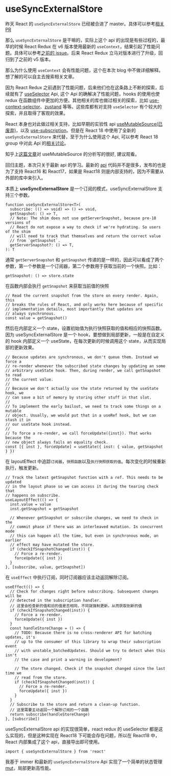# useSyncExternalStore

昨天 React 的 `useSyncExternalStore` 已经被合进了 master。具体可以参考[相关 PR](https://github.com/facebook/react/pull/22211)

那么 `useSyncExternalStore` 是干嘛的，实际上这个 api 的出现是有些过程的，最早的时候 React Redux 在 v6 版本使用最新的 `useContext`，结果引起了性能问题。具体可以参考[之前的 issue](https://github.com/reduxjs/react-redux/issues/1083)。后来 React Redux 立马对版本进行了升级，回归到了之前的 v5 版本。

那么为什么使用 `useContext` 会有性能问题，这个在本次 blog 中不做详细解释。想了解的可以自主去搜索相关文章。

因为 React Redux 之前遇到了性能问题，后来他们也在这条路上不断的探索，后续就有了 [useSelector](https://react-redux.js.org/api/hooks#useselector) Api, 这个 Api 的确解决了性能问题，hooks 的使用也使 redux 在函数组件中更加的方便。其他相关的库也做过相关的探索，比如 [use-context-selector](https://github.com/dai-shi/use-context-selector)、[zustand](https://github.com/pmndrs/zustand) 等等。这些库都有对支持 `useSelector` 有个较大的探索，并且取得了客观的效果。

React 本身也对此做过相关支持，比如早期的实验性 api [useMutableSource(已废弃)](https://github.com/reactjs/rfcs/blob/main/text/0147-use-mutable-source.md)，以及 [use-subscription](https://github.com/facebook/react/blob/main/packages/use-subscription)。但是在 React 18 中使用了全新的 `useSyncExternalStore` 来代替，至于为什么使用这个 Api, 可以参考 React 18 group 中对此 Api 的[相关讨论](https://github.com/reactwg/react-18/discussions/86)。

知乎上[这篇文章](https://zhuanlan.zhihu.com/p/379340340)对 useMutableSource 的分析写的很好, 建议观看。

回归主题，本次只关于最新 api 的学习。最新的 [api](useSyncExternalStoreShimClient) 代码并不是很多，发布的也是为了支持 React16 和 React17，如果是 React18 则是内部支持的，因为不需要从外部的库中来引入。

本质上 **useSyncExternalStore** 是一个订阅的模式，useSyncExternalStore 支持三个参数。

```tsx
function useSyncExternalStore<T>(
  subscribe: (() => void) => () => void,
  getSnapshot: () => T,
  // Note: The shim does not use getServerSnapshot, because pre-18 versions of
  // React do not expose a way to check if we're hydrating. So users of the shim
  // will need to track that themselves and return the correct value
  // from `getSnapshot`.
  getServerSnapshot?: () => T,
): T
```

通常 `getServerSnapshot` 和 `getSnapshot` 传递的是一样的，因此可以看成了两个参数，第一个参数是一个订阅器，第二个参数用于获取当前的一个快照。比如：

```tsx
getSnapshot: () => store.state
```

在函数内部会执行 `getSnapshot` 来获取当前值的快照

```tsx
// Read the current snapshot from the store on every render. Again, this
// breaks the rules of React, and only works here because of specific
// implementation details, most importantly that updates are
// always synchronous.
const value = getSnapshot()
```

然后在内部定义一个 state，设置初始值为执行快照获取的值和相应的快照函数。 因为 useSyncExternalStore 是一个 hook，要想做到局部更新，一般是在自定义的 hook 内部定义一个 useState，在每次更新的时候调用这个 state，从而实现局部的更新效果。

```tsx
// Because updates are synchronous, we don't queue them. Instead we force a
// re-render whenever the subscribed state changes by updating an some
// arbitrary useState hook. Then, during render, we call getSnapshot to read
// the current value.
//
// Because we don't actually use the state returned by the useState hook, we
// can save a bit of memory by storing other stuff in that slot.
//
// To implement the early bailout, we need to track some things on a mutable
// object. Usually, we would put that in a useRef hook, but we can stash it in
// our useState hook instead.
//
// To force a re-render, we call forceUpdate({inst}). That works because the
// new object always fails an equality check.
const [{ inst }, forceUpdate] = useState({ inst: { value, getSnapshot } })
```

在 layoutEffect 中追踪`订阅器`，`快照函数`以及`执行快照获取的值`。每次变化的时候重新执行，触发更新。

```tsx
// Track the latest getSnapshot function with a ref. This needs to be updated
// in the layout phase so we can access it during the tearing check that
// happens on subscribe.
useLayoutEffect(() => {
  inst.value = value
  inst.getSnapshot = getSnapshot

  // Whenever getSnapshot or subscribe changes, we need to check in the
  // commit phase if there was an interleaved mutation. In concurrent mode
  // this can happen all the time, but even in synchronous mode, an earlier
  // effect may have mutated the store.
  if (checkIfSnapshotChanged(inst)) {
    // Force a re-render.
    forceUpdate({ inst })
  }
}, [subscribe, value, getSnapshot])
```

在 `useEffect` 中执行订阅，同时订阅器应该主动返回解除订阅。

```tsx
useEffect(() => {
  // Check for changes right before subscribing. Subsequent changes will be
  // detected in the subscription handler.
  // 这里会检查新的值和旧的值是否相同，不同就强制更新。从而获取到新的值
  if (checkIfSnapshotChanged(inst)) {
    // Force a re-render.
    forceUpdate({ inst })
  }
  const handleStoreChange = () => {
    // TODO: Because there is no cross-renderer API for batching updates, it's
    // up to the consumer of this library to wrap their subscription event
    // with unstable_batchedUpdates. Should we try to detect when this isn't
    // the case and print a warning in development?

    // The store changed. Check if the snapshot changed since the last time we
    // read from the store.
    if (checkIfSnapshotChanged(inst)) {
      // Force a re-render.
      forceUpdate({ inst })
    }
  }
  // Subscribe to the store and return a clean-up function.
  // 这里需要主动返回一个解除订阅的一个函数
  return subscribe(handleStoreChange)
}, [subscribe])
```

useSyncExternalStore api 的实现很简单，react redux 的 useSelector 都是这么实现的，但是这种实现在 React18 下可能会存在问题，所以在 React18 中， React 内部集成了这个 api，直接导出即可使用。

```tsx
import { useSyncExternalStore } from 'react'
```

我基于 immer 和最新的 `useSyncExternalStore` Api 实现了一个简单的状态管理 [mut](https://github.com/snakeUni/mut)，局部更新高性能。
